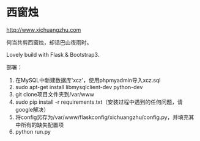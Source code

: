 西窗烛
===

http://www.xichuangzhu.com

何当共剪西窗烛，却话巴山夜雨时。

Lovely build with Flask & Bootstrap3.

部署：

1. 在MySQL中新建数据库'xcz'，使用phpmyadmin导入xcz.sql
2. sudo apt-get install libmysqlclient-dev python-dev
3. git clone项目文件夹到/var/www
4. sudo pip install -r requirements.txt（安装过程中遇到的任何问题，请google解决）
5. 将config另存为/var/www/flaskconfig/xichuangzhu/config.py，并填充其中所有的缺失配置项
6. python run.py
